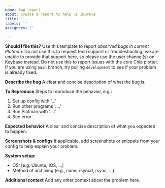 ```yaml
---
name: Bug report
about: Create a report to help us improve
title: ''
labels: ''
assignees: ''

---
```


**Should I file this?**
Use this template to report *observed bugs in current Plotman*.  Do not use this to request tech support or troubleshooting; we are unable to provide that support here, so please use the user channel(s) on Keybase instead.  Do not use this to report issues with the core Chia plotter.  If you are using `main` branch, try pulling `development` to see if your problem is already fixed.

**Describe the bug**
A clear and concise description of what the bug is.

**To Reproduce**
Steps to reproduce the behavior, e.g.:
1. Set up config with '...'
2. Run other programs '....'
3. Run Plotman with '....'
4. See error

**Expected behavior**
A clear and concise description of what you expected to happen.

**Screenshots & configs**
If applicable, add screenshots or snippets from your config to help explain your problem.

**System setup:**
 - OS: [e.g. Ubuntu, iOS, ...]
 - Method of archiving (e.g., none, rsyncd, rsync, ...)

**Additional context**
Add any other context about the problem here.
